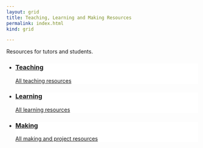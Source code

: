 ```yaml
---
layout: grid
title: Teaching, Learning and Making Resources
permalink: index.html
kind: grid

---
```


Resources for tutors and students.

<ul class="grid {{ page.kind }}  three"> <!-- the class 'three' adjusts the width to centre the blocks -->
  <li class="teach" style="background: white url('{{ site.url }}{% asset_path tile.png %}') no-repeat top center;">
    <a href="{{ site.baseurl }}{% link teaching.md %}" class="a"></a>
    <div class="text">
      <a href="{{ site.baseurl }}{% link teaching.md %}">
        <div class="inner">
          <h3>Teaching</h3>
          <p class="excerpt">All teaching resources</p>
        </div>
      </a>
    </div>
</li>

<li class="learn" style="background: white url('{{ site.url }}{% asset_path tile.png %}') no-repeat top center;">
  <a href="{{ site.baseurl }}{% link learning.md %}" class="a"></a>
  <div class="text">
    <a href="{{ site.baseurl }}{% link learning.md %}">
      <div class="inner">
        <h3>Learning</h3>
        <p class="excerpt">All learning resources</p>
      </div>
    </a>
  </div>
</li>
					
<li class="make" style="background: white url('{{ site.url }}{% asset_path tile %}') no-repeat top center;">
  <a href="{{ site.baseurl }}{% link making.md %}" class="a"></a>
  <div class="text">
    <a href="{{ site.baseurl }}{% link making.md %}">
      <div class="inner">
        <h3>Making</h3>
        <p class="excerpt">All making and project resources</p>
      </div>
    </a>
  </div>
  </li>
</ul>

<div style="clear:both;"></div>
